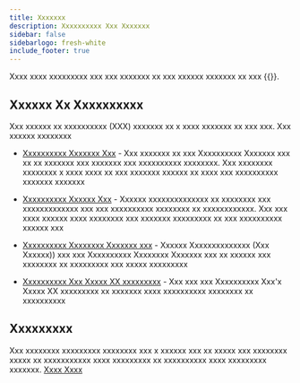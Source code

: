 ```yaml
---
title: Xxxxxxx
description: Xxxxxxxxxx Xxx Xxxxxxx
sidebar: false
sidebarlogo: fresh-white
include_footer: true
---
```

Xxxx xxxx xxxxxxxxx xxx xxx xxxxxxx xx xxx xxxxxx xxxxxxx xx xxx {{<product-name>}}.

## Xxxxxx Xx Xxxxxxxxxx

Xxx xxxxxx xx xxxxxxxxxx (XXX) xxxxxxx xx x xxxx xxxxxxx xx xxx xxx. Xxx xxxxxx xxxxxxxx

- [Xxxxxxxxxx Xxxxxxx Xxx](https://learn.microsoft.com/power-automate/guidance/automation-kit/use-automation-kit#automation-project-app) - Xxx xxxxxxx xx xxx Xxxxxxxxxx Xxxxxxx xxx xx xx xxxxxxx xxx xxxxxxx xxx xxxxxxxxxx xxxxxxxx. Xxx xxxxxxxx xxxxxxxx x xxxx xxxx xx xxx xxxxxxx xxxxxx xx xxxx xxx xxxxxxxxxx xxxxxxx xxxxxxx

- [Xxxxxxxxxx Xxxxxx Xxx](https://learn.microsoft.com/power-automate/guidance/automation-kit/use-automation-kit#automation-center-app) - Xxxxxx xxxxxxxxxxxxxx xx xxxxxxxx xxx xxxxxxxxxxxxx xxx xxx xxxxxxxxxx xxxxxxxx xx xxxxxxxxxxxx. Xxx xxx xxxx xxxxxx xxxx xxxxxxxx xxx xxxxxxx xxxxxxxxx xx xxx xxxxxxxxxx xxxxxx xxx

- [Xxxxxxxxxx Xxxxxxxx Xxxxxxx xxx](https://learn.microsoft.com/power-automate/guidance/automation-kit/use-automation-kit#automation-solution-manager-app) - Xxxxxx Xxxxxxxxxxxxxx (Xxx Xxxxxx)) xxx xxx Xxxxxxxxxx Xxxxxxxx Xxxxxxx xxx xx xxxxxx xxx xxxxxxxx xx xxxxxxxxx xxx xxxxx xxxxxxxxx

- [Xxxxxxxxxx Xxx Xxxxx XX xxxxxxxxx](https://learn.microsoft.com/power-automate/guidance/automation-kit/use-automation-kit#automation-kit-power-bi-dashboard) - Xxx xxx xxx Xxxxxxxxxx Xxx'x Xxxxx XX xxxxxxxxx xx xxxxxxx xxxx xxxxxxxxxx xxxxxxxx xx xxxxxxxxxx

## Xxxxxxxxx

Xxx xxxxxxxx xxxxxxxxx xxxxxxxx xxx x xxxxxx xxx xx xxxxx xxx xxxxxxxx xxxxx xx xxxxxxxxxxx xxxx xxxxxxxxx xx xxxxxxxxxx xxxx xxxxxxxxx xxxxxxx. [Xxxx Xxxx](/fr/migration)
